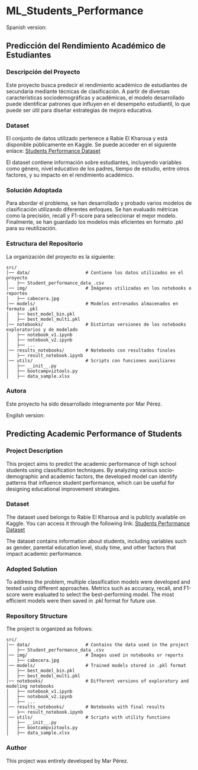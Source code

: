 # ML_Students_Performance

Spanish version:

## Predicción del Rendimiento Académico de Estudiantes
### Descripción del Proyecto
Este proyecto busca predecir el rendimiento académico de estudiantes de secundaria mediante técnicas de clasificación. A partir de diversas características sociodemográficas y académicas, el modelo desarrollado puede identificar patrones que influyen en el desempeño estudiantil, lo que puede ser útil para diseñar estrategias de mejora educativa.

### Dataset
El conjunto de datos utilizado pertenece a Rabie El Kharoua y está disponible públicamente en Kaggle. Se puede acceder en el siguiente enlace:
[Students Performance Dataset](https://www.kaggle.com/datasets/rabieelkharoua/students-performance-dataset)

El dataset contiene información sobre estudiantes, incluyendo variables como género, nivel educativo de los padres, tiempo de estudio, entre otros factores, y su impacto en el rendimiento académico.

### Solución Adoptada
Para abordar el problema, se han desarrollado y probado varios modelos de clasificación utilizando diferentes enfoques. Se han evaluado métricas como la precisión, recall y F1-score para seleccionar el mejor modelo. Finalmente, se han guardado los modelos más eficientes en formato .pkl para su reutilización.

### Estructura del Repositorio
La organización del proyecto es la siguiente:
```
src/
│── data/                     # Contiene los datos utilizados en el proyecto  
│   ├── Student_performance_data_.csv  
│── img/                      # Imágenes utilizadas en los notebooks o reportes  
│   ├── cabecera.jpg  
│── models/                   # Modelos entrenados almacenados en formato .pkl  
│   ├── best_model_bin.pkl  
│   ├── best_model_multi.pkl  
│── notebooks/                # Distintas versiones de los notebooks exploratorios y de modelado  
│   ├── notebook_v1.ipynb  
│   ├── notebook_v2.ipynb  
│   ├── ...  
│── results_notebooks/        # Notebooks con resultados finales  
│   ├── result_notebook.ipynb  
│── utils/                    # Scripts con funciones auxiliares  
│   ├── __init__.py  
│   ├── bootcampviztools.py  
│   ├── data_sample.xlsx  
```

### Autora
Este proyecto ha sido desarrollado íntegramente por Mar Pérez.



Engilsh version:

## Predicting Academic Performance of Students
### Project Description
This project aims to predict the academic performance of high school students using classification techniques. By analyzing various socio-demographic and academic factors, the developed model can identify patterns that influence student performance, which can be useful for designing educational improvement strategies.

### Dataset
The dataset used belongs to Rabie El Kharoua and is publicly available on Kaggle. You can access it through the following link:
[Students Performance Dataset](https://www.kaggle.com/datasets/rabieelkharoua/students-performance-dataset)

The dataset contains information about students, including variables such as gender, parental education level, study time, and other factors that impact academic performance.

### Adopted Solution
To address the problem, multiple classification models were developed and tested using different approaches. Metrics such as accuracy, recall, and F1-score were evaluated to select the best-performing model. The most efficient models were then saved in .pkl format for future use.

### Repository Structure
The project is organized as follows:

```
src/
│── data/                     # Contains the data used in the project  
│   ├── Student_performance_data_.csv  
│── img/                      # Images used in notebooks or reports  
│   ├── cabecera.jpg  
│── models/                   # Trained models stored in .pkl format  
│   ├── best_model_bin.pkl  
│   ├── best_model_multi.pkl  
│── notebooks/                # Different versions of exploratory and modeling notebooks  
│   ├── notebook_v1.ipynb  
│   ├── notebook_v2.ipynb  
│   ├── ...  
│── results_notebooks/        # Notebooks with final results  
│   ├── result_notebook.ipynb  
│── utils/                    # Scripts with utility functions  
│   ├── __init__.py  
│   ├── bootcampviztools.py  
│   ├── data_sample.xlsx  
```

### Author
This project was entirely developed by Mar Pérez.